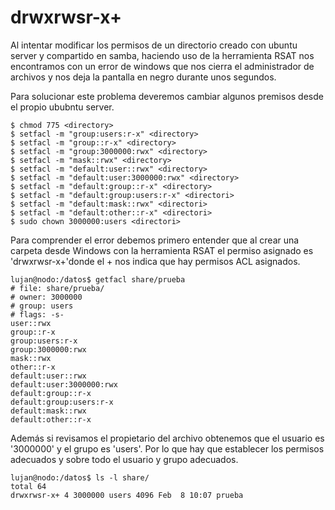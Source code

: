 # drwxrwsr-x+

Al intentar modificar los permisos de un directorio creado con ubuntu server y compartido en samba, haciendo uso de la herramienta RSAT nos encontramos con un error de windows que nos cierra el administrador de archivos y nos deja la pantalla en negro durante unos segundos.

Para solucionar este problema deveremos cambiar algunos premisos desde el propio ububntu server.

    $ chmod 775 <directory> 
    $ setfacl -m "group:users:r-x" <directory>
    $ setfacl -m "group::r-x" <directory>
    $ setfacl -m "group:3000000:rwx" <directory>
    $ setfacl -m "mask::rwx" <directory>
    $ setfacl -m "default:user::rwx" <directory>
    $ setfacl -m "default:user:3000000:rwx" <directory>
    $ setfacl -m "default:group::r-x" <directory>
    $ setfacl -m "default:group:users:r-x" <directori>
    $ setfacl -m "default:mask::rwx" <directori>
    $ setfacl -m "default:other::r-x" <directori>
    $ sudo chown 3000000:users <directori>
        
Para comprender el error debemos primero entender que al crear una carpeta desde Windows con la herramienta RSAT el permiso asignado es 'drwxrwsr-x+'donde el + nos indica que hay permisos ACL asignados.

    lujan@nodo:/datos$ getfacl share/prueba
    # file: share/prueba/
    # owner: 3000000
    # group: users  
    # flags: -s-
    user::rwx
    group::r-x
    group:users:r-x
    group:3000000:rwx
    mask::rwx
    other::r-x
    default:user::rwx
    default:user:3000000:rwx
    default:group::r-x
    default:group:users:r-x
    default:mask::rwx
    default:other::r-x
        
Además si revisamos el propietario del archivo obtenemos que el usuario es '3000000' y el grupo es 'users'. Por lo que hay que establecer los permisos adecuados y sobre todo el usuario y grupo adecuados.

    lujan@nodo:/datos$ ls -l share/
    total 64
    drwxrwsr-x+ 4 3000000 users 4096 Feb  8 10:07 prueba


 
